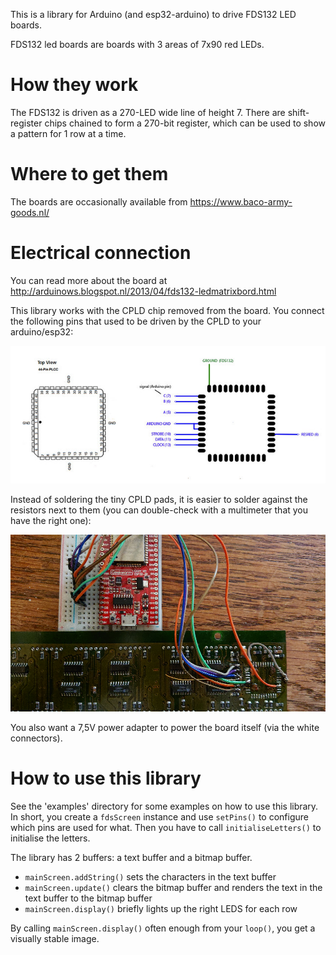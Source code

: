 This is a library for Arduino (and esp32-arduino) to drive FDS132
LED boards.

FDS132 led boards are boards with 3 areas of 7x90 red LEDs.

# How they work

The FDS132 is driven as a 270-LED wide line of height 7. There are shift-
register chips chained to form a 270-bit register, which can be used to
show a pattern for 1 row at a time.

# Where to get them

The boards are occasionally available from https://www.baco-army-goods.nl/

# Electrical connection

You can read more about the board at http://arduinows.blogspot.nl/2013/04/fds132-ledmatrixbord.html

This library works with the CPLD chip removed from the board. You connect
the following pins that used to be driven by the CPLD to your arduino/esp32:

![schematic thanks to Rudi from arduinows](schematic.jpg)

Instead of soldering the tiny CPLD pads, it is easier to solder against the
resistors next to them (you can double-check with a multimeter that you have
the right one):

![board connected to ESP32](board-with-esp32.png)

You also want a 7,5V power adapter to power the board itself (via the white
connectors).

# How to use this library

See the 'examples' directory for some examples on how to use this library.
In short, you create a `fdsScreen` instance and use `setPins()` to configure
which pins are used for what. Then you have to call `initialiseLetters()`
to initialise the letters.

The library has 2 buffers: a text buffer and a bitmap buffer.

* `mainScreen.addString()` sets the characters in the text buffer
* `mainScreen.update()` clears the bitmap buffer and renders the text
  in the text buffer to the bitmap buffer
* `mainScreen.display()` briefly lights up the right LEDS for each row

By calling `mainScreen.display()` often enough from your `loop()`, you
get a visually stable image.
